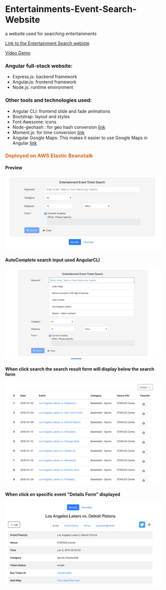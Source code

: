 # Entertainments-Event-Search-Website
a website used for searching entertainments

[Link to the Entertainment Search webiste](http://yuzhu-hw8.us-east-2.elasticbeanstalk.com/)

[Video Demo](https://youtu.be/Ai9JYTwanc8)

### Angular full-stack website: 

* Express.js: backend framework
* AngularJs: frontend framework
* Node.js: runtime environment

### Other tools and technologies used:

* Angular CLI: frontend slide and fade animations
* Bootstrap: layout and styles
* Font Awesome: icons
* Node-geohash : for geo hash conversion [link](https://github.com/sunng87/node-geohash)
* Moment.js: for time conversion [link](http://momentjs.com/) 
* Angular Google Maps: This makes it easier to use Google Maps in Angular [link](https://angular-maps.com/)

### <font color=#D2691E> Deployed on AWS Elastic Beanstalk </font>

#### Preview
![alt text](/Screen-shots/event%20search%20form.png)

#### AutoComplete search input used AngularCLI
![alt text](/Screen-shots/Auto-complete%20AngularCLI.png)

#### When click search the search result form will display below the search form
![alt text](/Screen-shots/search%20result%20form.png)

#### When click on specific event "Details Form" displayed
![alt text](/Screen-shots/Event%20Details%20Form.png)

